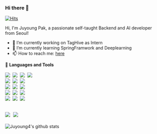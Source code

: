 ### Hi there 👋
[![Hits](https://hits.seeyoufarm.com/api/count/incr/badge.svg?url=https%3A%2F%2Fgithub.com%2FJuyoung4&count_bg=%2379C83D&title_bg=%23555555&icon=&icon_color=%23E7E7E7&title=hits&edge_flat=false)](https://hits.seeyoufarm.com)

Hi, I'm Juyoung Pak, a passionate self-taught Backend and AI developer from Seoul!
- 🔭 I’m currently working on TagHive as Intern
- 🌱 I’m currently learning SpringFramwork and Deeplearning
- 📫 How to reach me: [here](thrbag789@gmail.com)

💚 **Languages and Tools**<br><br>
<img src="https://img.shields.io/badge/-PYHTON-blue"/>&nbsp;
<img src="https://img.shields.io/badge/-JAVA-orange"/>&nbsp;
<img src="https://img.shields.io/badge/-c/c++-yellow"/>&nbsp;
<img src="https://img.shields.io/badge/-MySQL-navy"/>
<br>
<img src="https://img.shields.io/badge/-Django-green"/>&nbsp;
<img src="https://img.shields.io/badge/-Flask-blue"/>&nbsp;
<img src="https://img.shields.io/badge/-SpringBoot-orange"/>&nbsp;
<br>
<img src="https://img.shields.io/badge/-docker-purple"/>&nbsp;
<img src="https://img.shields.io/badge/-kubernetes-blue"/>&nbsp;
<img src="https://img.shields.io/badge/-kubeflow-navy"/>&nbsp;
<br>
<img src="https://img.shields.io/badge/-deeplearning-navy"/>&nbsp;
<img src="https://img.shields.io/badge/-tensorflow-orange"/>&nbsp;
<img src="https://img.shields.io/badge/-keras-red"/>&nbsp;
<br>
<img src="https://img.shields.io/badge/-AWS-blue"/>&nbsp;
<img src="https://img.shields.io/badge/-GCP-yellow"/>&nbsp;
<img src="https://img.shields.io/badge/-Git-red"/>&nbsp;

<a href="https://velog.io/@new_wisdom"><img src="https://img.shields.io/badge/Tech%20Blog-11B48A?style=flat-square&logo=Vimeo&logoColor=white&link=https://www.notion.so/My-Study-Blog-7891d76855104473a07593fba37777b6"/></a>&nbsp;
<a href="mailto:wlgp2500@gmail.com"><img src="https://img.shields.io/badge/Gmail-d14836?style=flat-square&logo=Gmail&logoColor=white&link=mailto:thebag789@gmail.com"/></a>
-----
![Juyoung4's github stats](https://github-readme-stats.vercel.app/api?username=Juyoung4&hide=contribs,prs)
